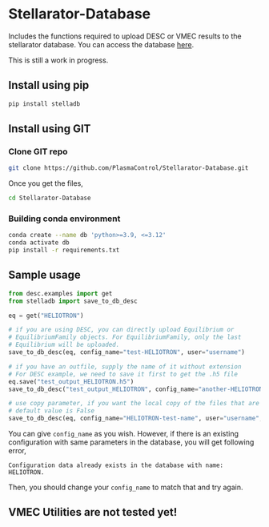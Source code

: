 # Stellarator-Database
Includes the functions required to upload DESC or VMEC results to the stellarator database. You can access the database [here](https://ye2698.mycpanel.princeton.edu/).

This is still a work in progress.

## Install using pip
```bash
pip install stelladb
```

## Install using GIT

### Clone GIT repo
```bash
git clone https://github.com/PlasmaControl/Stellarator-Database.git
```
Once you get the files,
```bash
cd Stellarator-Database
```

### Building conda environment
```bash
conda create --name db 'python>=3.9, <=3.12'
conda activate db
pip install -r requirements.txt
```

## Sample usage
```python
from desc.examples import get
from stelladb import save_to_db_desc

eq = get("HELIOTRON")

# if you are using DESC, you can directly upload Equilibrium or 
# EquilibriumFamily objects. For EquilibriumFamily, only the last
# Equilibrium will be uploaded.
save_to_db_desc(eq, config_name="test-HELIOTRON", user="username")

# if you have an outfile, supply the name of it without extension
# For DESC example, we need to save it first to get the .h5 file
eq.save("test_output_HELIOTRON.h5")
save_to_db_desc("test_output_HELIOTRON", config_name="another-HELIOTRON", user="username")

# use copy parameter, if you want the local copy of the files that are uploaded
# default value is False
save_to_db_desc(eq, config_name="HELIOTRON-test-name", user="username", copy=True)
```

You can give `config_name` as you wish. However, if there is an existing configuration with same parameters in the database, you will get following error,
```
Configuration data already exists in the database with name: HELIOTRON.
```
Then, you should change your `config_name` to match that and try again.

## VMEC Utilities are not tested yet!

